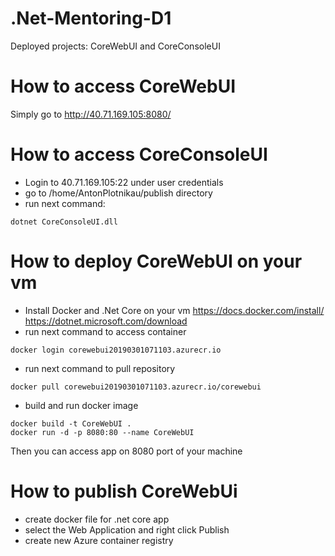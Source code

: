 # .Net-Mentoring-D1

Deployed projects: CoreWebUI and CoreConsoleUI

# How to access CoreWebUI
Simply go to http://40.71.169.105:8080/

# How to access CoreConsoleUI
* Login to 40.71.169.105:22 under user credentials
* go to /home/AntonPlotnikau/publish directory
* run next command:
```
dotnet CoreConsoleUI.dll
```
# How to deploy CoreWebUI on your vm
* Install Docker and .Net Core on your vm
https://docs.docker.com/install/
https://dotnet.microsoft.com/download
* run next command to access container 
```
docker login corewebui20190301071103.azurecr.io
```
* run next command to pull repository
```
docker pull corewebui20190301071103.azurecr.io/corewebui
```
* build and run docker image
```
docker build -t CoreWebUI .
docker run -d -p 8080:80 --name CoreWebUI
```
Then you can access app on 8080 port of your machine

# How to publish CoreWebUi
* create docker file for .net core app
* select the Web Application and right click Publish
* create new Azure container registry

